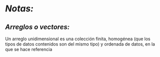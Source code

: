 # *Notas:*

## *Arreglos o vectores:*

Un arreglo unidimensional es una colección finita, homogénea (que los tipos de datos contenidos son del mismo tipo) y ordenada de datos, en la que se hace referencia

